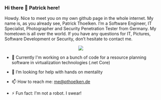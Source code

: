 ### Hi there 👋 Patrick here!

Howdy. Nice to meet you on my own github page in the whole internet. My name is, as you already see, Patrick Thoelken. I’m a Software Engineer, IT Specialist, Photographer and Security Penetration Tester from Germany. My hometown is all over the world. If you have any questions for IT, Pictures, Software Development or Security, don’t hesitate to contact me.

<p align="center">
	<img src="https://raw.githubusercontent.com/pthoelken/pthoelken/main/Stones-min.png">
</p>

- 🔭 Currently I'm working on a bunch of code for a resource planning software in virtualization technologies (.net Core)
- 🥳 I’m looking for help with hands on mentality

- 📫 How to reach me: me@pthoelken.de

- ⚡ Fun fact: I'm not a robot. I swear!

<!--
**pthoelken/pthoelken** is a ✨ _special_ ✨ repository because its `README.md` (this file) appears on your GitHub profile.

Here are some ideas to get you started:

- 🔭 I’m currently working on ...
- 🌱 I’m currently learning ...
- 👯 I’m looking to collaborate on ...
- 🤔 I’m looking for help with ...
- 💬 Ask me about ...
- 📫 How to reach me: ...
- 😄 Pronouns: ...
- ⚡ Fun fact: ...
-->
